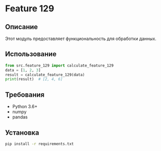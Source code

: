 # Feature 129
## Описание
Этот модуль предоставляет функциональность для обработки данных.
## Использование
```python
from src.feature_129 import calculate_feature_129
data = [1, 2, 3]
result = calculate_feature_129(data)
print(result)  # [2, 4, 6]
```
## Требования
- Python 3.6+
- numpy
- pandas
## Установка
```bash
pip install -r requirements.txt
```